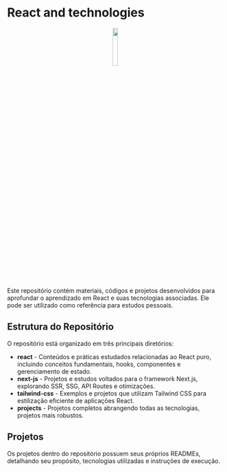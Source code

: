 # React and technologies

<div align="center">
  <img src="https://github.com/user-attachments/assets/80ee5bab-8767-4dee-84ef-98e633d479cc" style="width: 15%;"/>
</div>

<br>
Este repositório contém materiais, códigos e projetos desenvolvidos para aprofundar o aprendizado em React e suas tecnologias associadas.
Ele pode ser utilizado como referência para estudos pessoais.

## Estrutura do Repositório

O repositório está organizado em três principais diretórios:

- **react** - Conteúdos e práticas estudados relacionadas ao React puro, incluindo conceitos fundamentais, hooks, componentes e gerenciamento de estado.
- **next-js** - Projetos e estudos voltados para o framework Next.js, explorando SSR, SSG, API Routes e otimizações.
- **tailwind-css** - Exemplos e projetos que utilizam Tailwind CSS para estilização eficiente de aplicações React.
- **projects** - Projetos completos abrangendo todas as tecnologias, projetos mais robustos.

## Projetos

Os projetos dentro do repositório possuem seus próprios READMEs, detalhando seu propósito, tecnologias utilizadas e instruções de execução.
